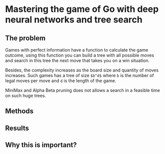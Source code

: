 # Mastering the game of Go with deep neural networks and tree search

## The problem

Games with perfect information have a function to calculate the game outcome, 
using this function you can build a tree with all possible moves and search in this
tree the next move that takes you on a win situation.

Besides, the complexity increases as the board size and quantity of moves increases. 
Such games has a tree of size `$b^d$` where `b` is the number of legal moves per move
and `d` is the length of the game.   

MiniMax and Alpha Beta pruning does not allows a search in a feasible time on such huge trees. 



## Methods

## Results

## Why this is important?
